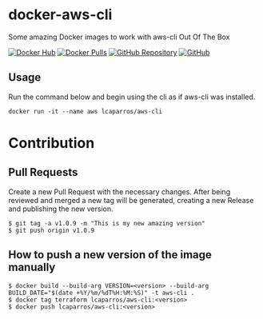 # docker-aws-cli
Some amazing Docker images to work with aws-cli Out Of The Box

[![Docker Hub](https://img.shields.io/static/v1.svg?color=4edafc&labelColor=555555&logoColor=ffffff&style=flat&label=lcaparros/aws-cli&message=Docker%20Hub&logo=docker)](https://hub.docker.com/r/lcaparros/aws-cli)
[![Docker Pulls](https://img.shields.io/docker/pulls/lcaparros/aws-cli.svg?color=4edafc&labelColor=555555&logoColor=ffffff&style=flat&label=pulls&logo=docker)](https://hub.docker.com/r/lcaparros/aws-cli)
[![GitHub Repository](https://img.shields.io/static/v1.svg?color=4edafc&labelColor=555555&logoColor=ffffff&style=flat&label=lcaparros/docker-aws-cli&message=GitHub%20Repo&logo=github)](https://github.com/lcaparros/docker-aws-cli)
[![GitHub](https://img.shields.io/static/v1.svg?color=4edafc&labelColor=555555&logoColor=ffffff&style=flat&label=lcaparros&message=GitHub&logo=github)](https://github.com/lcaparros "view the source for all of our repositories.")

## Usage
Run the command below and begin using the cli as if aws-cli was installed.

```
docker run -it --name aws lcaparros/aws-cli
```

# Contribution

## Pull Requests

Create a new Pull Request with the necessary changes. After being reviewed and merged a new tag will be generated, creating a new Release and publishing the new version.

```shell
$ git tag -a v1.0.9 -m "This is my new amazing version"
$ git push origin v1.0.9
```

## How to push a new version of the image manually

```shell
$ docker build --build-arg VERSION=<version> --build-arg BUILD_DATE="$(date +%Y/%m/%dT%H:%M:%S)" -t aws-cli .
$ docker tag terraform lcaparros/aws-cli:<version>
$ docker push lcaparros/aws-cli:<version>
